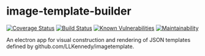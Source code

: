 # image-template-builder

[![Coverage Status](https://coveralls.io/repos/github/LLKennedy/image-template-builder/badge.svg?branch=master)](https://coveralls.io/github/LLKennedy/image-template-builder?branch=master)
[![Build Status](https://travis-ci.org/LLKennedy/image-template-builder.svg?branch=master)](https://travis-ci.org/LLKennedy/image-template-builder)
[![Known Vulnerabilities](https://snyk.io/test/github/LLKennedy/image-template-builder/badge.svg)](https://snyk.io/test/github/LLKennedy/image-template-builder)
[![Maintainability](https://api.codeclimate.com/v1/badges/06ad784faddf0ba28e63/maintainability)](https://codeclimate.com/github/LLKennedy/image-template-builder/maintainability)

An electron app for visual construction and rendering of JSON templates defined by github.com/LLKennedy/imagetemplate.
